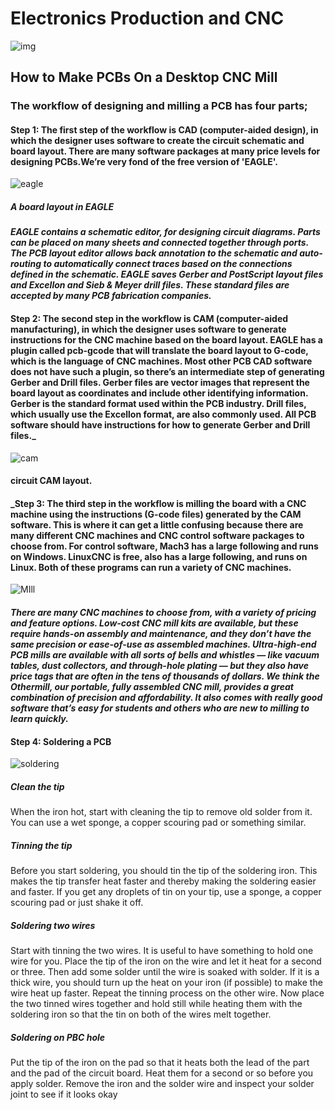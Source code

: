 # Electronics Production and CNC

![img](http://eduardochamorro.github.io/fablabseoulacademy/images/pcb/pic58.jpg)


## How to Make PCBs On a Desktop CNC Mill

### The workflow of designing and milling a PCB has four parts;

#### Step 1: The first step of the workflow is CAD (computer-aided design), in which the designer uses software to create the circuit schematic and board layout. There are many software packages at many price levels for designing PCBs.We’re very fond of the free version of 'EAGLE'.


![eagle](http://blog.bantamtools.com/hs-fs/hubfs/Images/Blog_Images/How_to_make_pcb/eagle-screenshot.jpg?t=1504722537939&width=1240&name=eagle-screenshot.jpg)

##### A board layout in EAGLE


#### _EAGLE contains a schematic editor, for designing circuit diagrams. Parts can be placed on many sheets and connected together through ports. The PCB layout editor allows back annotation to the schematic and auto-routing to automatically connect traces based on the connections defined in the schematic. EAGLE saves Gerber and PostScript layout files and Excellon and Sieb & Meyer drill files. These standard files are accepted by many PCB fabrication companies._



#### Step 2: The second step in the workflow is CAM (computer-aided manufacturing), in which the designer uses software to generate instructions for the CNC machine based on the board layout. EAGLE has a plugin called pcb-gcode that will translate the board layout to G-code, which is the language of CNC machines. Most other PCB CAD software does not have such a plugin, so there’s an intermediate step of generating Gerber and Drill files. Gerber files are vector images that represent the board layout as coordinates and include other identifying information. Gerber is the standard format used within the PCB industry. Drill files, which usually use the Excellon format, are also commonly used. All PCB software should have instructions for how to generate Gerber and Drill files._

![cam](http://blog.bantamtools.com/hs-fs/hubfs/Images/Blog_Images/How_to_make_pcb/Gerber.png?t=1504722537939&width=939&name=Gerber.png)

#### circuit CAM layout.


#### _Step 3: The third step in the workflow is milling the board with a CNC machine using the instructions (G-code files) generated by the CAM software. This is where it can get a little confusing because there are many different CNC machines and CNC control software packages to choose from. For control software, Mach3 has a large following and runs on Windows. LinuxCNC is free, also has a large following, and runs on Linux. Both of these programs can run a variety of CNC machines.

![MIll](http://fabacademy.org/archives/2014/students/tsuda.kazutoshi/4_2.jpg)

####  _There are many CNC machines to choose from, with a variety of pricing and feature options. Low-cost CNC mill kits are available, but these require hands-on assembly and maintenance, and they don’t have the same precision or ease-of-use as assembled machines. Ultra-high-end PCB mills are available with all sorts of bells and whistles — like vacuum tables, dust collectors, and through-hole plating — but they also have price tags that are often in the tens of thousands of dollars. We think the Othermill, our portable, fully assembled CNC mill, provides a great combination of precision and affordability. It also comes with really good software that’s easy for students and others who are new to milling to learn quickly._


#### Step 4: Soldering a PCB

![soldering](https://upload.wikimedia.org/wikipedia/commons/b/b9/Soldering-PCB-a.jpg)

##### Clean the tip

When the iron hot, start with cleaning the tip to remove old solder from it. You can use a wet sponge, a copper scouring pad or something similar.

##### Tinning the tip

Before you start soldering, you should tin the tip of the soldering iron. This makes the tip transfer heat faster and thereby making the soldering easier and faster. If you get any droplets of tin on your tip, use a sponge, a copper scouring pad or just shake it off.

##### Soldering two wires

Start with tinning the two wires. It is useful to have something to hold one wire for you. Place the tip of the iron on the wire and let it heat for a second or three. Then add some solder until the wire is soaked with solder. If it is a thick wire, you should turn up the heat on your iron (if possible) to make the wire heat up faster. Repeat the tinning process on the other wire. Now place the two tinned wires together and hold still while heating them with the soldering iron so that the tin on both of the wires melt together.

##### Soldering on PBC hole

Put the tip of the iron on the pad so that it heats both the lead of the part and the pad of the circuit board. Heat them for a second or so before you apply solder. Remove the iron and the solder wire and inspect your solder joint to see if it looks okay
